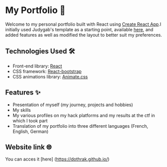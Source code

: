 # My Portfolio 🚀

Welcome to my personal portfolio built with React using [Create React App](https://github.com/facebook/create-react-app).I initially used Judygab's template as a starting point, available [here](https://github.com/judygab/web-dev-projects/tree/main/personal-portfolio), and added features as well as modified the layout to better suit my preferences.


## Technologies Used 🛠️

- Front-end library: [React](https://reactjs.org/)
- CSS framework: [React-bootstrap](https://react-bootstrap.github.io/)
- CSS animations library: [Animate.css](https://animate.style/)

## Features ✨

- Presentation of myself (my journey, projects and hobbies)
- My skills
- My various profiles on my hack platforms and my results at the ctf in which I took part
- Translation of my portfolio into three different languages (French, English, German)

## Website link 🌐

You can acces it [here] (https://dothrak.github.io/)
